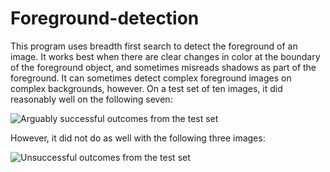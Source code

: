 # Foreground-detection
This program uses breadth first search to detect the foreground of an image. It works best when there are clear changes in color at the boundary of the foreground object, and sometimes misreads shadows as part of the foreground. It can sometimes detect complex foreground images on complex backgrounds, however. On a test set of ten images, it did reasonably well on the following seven: 

![Arguably successful outcomes from the test set](https://imgur.com/229Khds.jpg)

However, it did not do as well with the following three images: 

![Unsuccessful outcomes from the test set](https://imgur.com/gPKv5Kh.jpg)
